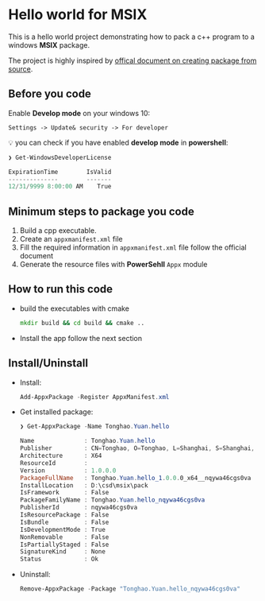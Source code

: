 # Hello world for **MSIX**

This is a hello world project demonstrating how to pack a c++ program to a windows **MSIX** package.

The project is highly inspired by [offical document on creating package from source](https://docs.microsoft.com/en-us/windows/msix/package/manual-packaging-root).

## Before you code

Enable **Develop mode** on your windows 10:

```no
Settings -> Update& security -> For developer
```

:bulb: you can check if you have enabled **develop mode** in **powershell**:

```powershell
❯ Get-WindowsDeveloperLicense

ExpirationTime        IsValid
--------------        -------
12/31/9999 8:00:00 AM    True
```

## Minimum steps to package you code

1. Build a cpp executable.
2. Create an `appxmanifest.xml` file
3. Fill the required information in `appxmanifest.xml` file follow the official document
4. Generate the resource files with **PowerSehll** `Appx` module

## How to run this code

* build the executables with cmake
  
  ```cmd
  mkdir build && cd build && cmake ..
  ```

* Install the app follow the next section

## Install/Uninstall

* Install:

  ```powershell
  Add-AppxPackage -Register AppxManifest.xml
  ```

* Get installed package:

  ```powershell
  ❯ Get-AppxPackage -Name Tonghao.Yuan.hello

  Name              : Tonghao.Yuan.hello
  Publisher         : CN=Tonghao, O=Tonghao, L=Shanghai, S=Shanghai, C=China
  Architecture      : X64
  ResourceId        :
  Version           : 1.0.0.0
  PackageFullName   : Tonghao.Yuan.hello_1.0.0.0_x64__nqywa46cgs0va
  InstallLocation   : D:\csd\msix\pack
  IsFramework       : False
  PackageFamilyName : Tonghao.Yuan.hello_nqywa46cgs0va
  PublisherId       : nqywa46cgs0va
  IsResourcePackage : False
  IsBundle          : False
  IsDevelopmentMode : True
  NonRemovable      : False
  IsPartiallyStaged : False
  SignatureKind     : None
  Status            : Ok
  ```

* Uninstall:

  ```powershell
  Remove-AppxPackage -Package "Tonghao.Yuan.hello_nqywa46cgs0va"
  ```
